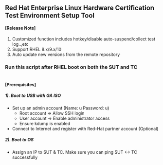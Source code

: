 ## Red Hat Enterprise Linux Hardware Certification Test Environment Setup Tool

#### [Release Note]
1.	Customized function includes hotkey/disable auto-suspend/collect test log..,etc
2.	Support RHEL 8.x/9.x/10
3.	Auto update new versions from the remote repository


### Run this script after RHEL boot on both the SUT and TC
#
#### [Prerequisites]
##### 1).  Boot to USB with GA ISO
+ Set up an admin account (Name: u  Password: u)
  +  Root account => Allow SSH login
  +  User account => Enable administrator access
  +  Ensure kdump is enabled
+ Connect to Internet and register with Red-Hat partner account (Optional)
#####  2).  Boot to OS 
+ Assign an IP to SUT & TC. Make sure you can ping SUT <-> TC successfully
